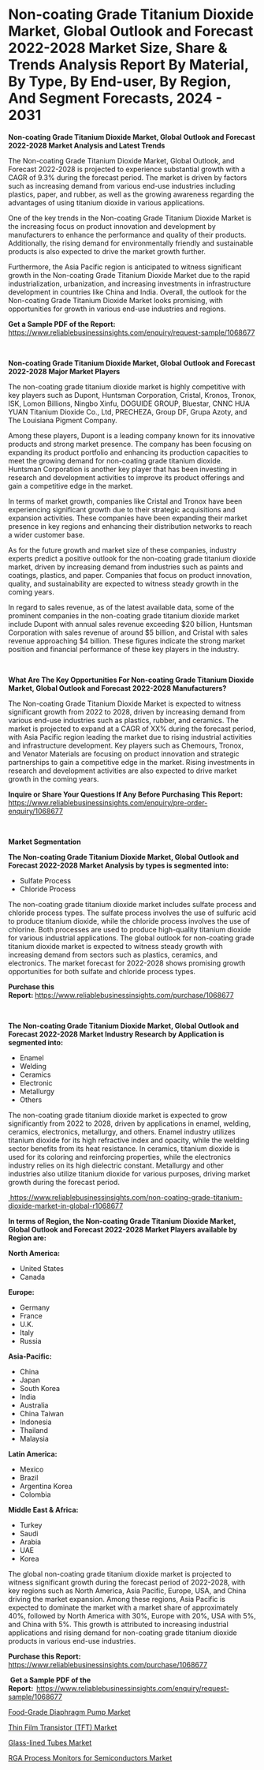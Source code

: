 <p><h1>Non-coating Grade Titanium Dioxide Market, Global Outlook and Forecast 2022-2028 Market Size, Share & Trends Analysis Report By Material, By Type, By End-user, By Region, And Segment Forecasts, 2024 - 2031</h1></p><p><strong>Non-coating Grade Titanium Dioxide Market, Global Outlook and Forecast 2022-2028 Market Analysis and Latest Trends</strong></p>
<p><p>The Non-coating Grade Titanium Dioxide Market, Global Outlook, and Forecast 2022-2028 is projected to experience substantial growth with a CAGR of 9.3% during the forecast period. The market is driven by factors such as increasing demand from various end-use industries including plastics, paper, and rubber, as well as the growing awareness regarding the advantages of using titanium dioxide in various applications.</p><p>One of the key trends in the Non-coating Grade Titanium Dioxide Market is the increasing focus on product innovation and development by manufacturers to enhance the performance and quality of their products. Additionally, the rising demand for environmentally friendly and sustainable products is also expected to drive the market growth further.</p><p>Furthermore, the Asia Pacific region is anticipated to witness significant growth in the Non-coating Grade Titanium Dioxide Market due to the rapid industrialization, urbanization, and increasing investments in infrastructure development in countries like China and India. Overall, the outlook for the Non-coating Grade Titanium Dioxide Market looks promising, with opportunities for growth in various end-use industries and regions.</p></p>
<p><strong>Get a Sample PDF of the Report:&nbsp;</strong> <a href="https://www.reliablebusinessinsights.com/enquiry/request-sample/1068677">https://www.reliablebusinessinsights.com/enquiry/request-sample/1068677</a></p>
<p>&nbsp;</p>
<p><strong>Non-coating Grade Titanium Dioxide Market, Global Outlook and Forecast 2022-2028 Major Market Players</strong></p>
<p><p>The non-coating grade titanium dioxide market is highly competitive with key players such as Dupont, Huntsman Corporation, Cristal, Kronos, Tronox, ISK, Lomon Billions, Ningbo Xinfu, DOGUIDE GROUP, Bluestar, CNNC HUA YUAN Titanium Dioxide Co., Ltd, PRECHEZA, Group DF, Grupa Azoty, and The Louisiana Pigment Company. </p><p>Among these players, Dupont is a leading company known for its innovative products and strong market presence. The company has been focusing on expanding its product portfolio and enhancing its production capacities to meet the growing demand for non-coating grade titanium dioxide. Huntsman Corporation is another key player that has been investing in research and development activities to improve its product offerings and gain a competitive edge in the market. </p><p>In terms of market growth, companies like Cristal and Tronox have been experiencing significant growth due to their strategic acquisitions and expansion activities. These companies have been expanding their market presence in key regions and enhancing their distribution networks to reach a wider customer base. </p><p>As for the future growth and market size of these companies, industry experts predict a positive outlook for the non-coating grade titanium dioxide market, driven by increasing demand from industries such as paints and coatings, plastics, and paper. Companies that focus on product innovation, quality, and sustainability are expected to witness steady growth in the coming years.</p><p>In regard to sales revenue, as of the latest available data, some of the prominent companies in the non-coating grade titanium dioxide market include Dupont with annual sales revenue exceeding $20 billion, Huntsman Corporation with sales revenue of around $5 billion, and Cristal with sales revenue approaching $4 billion. These figures indicate the strong market position and financial performance of these key players in the industry.</p></p>
<p>&nbsp;</p>
<p><strong>What Are The Key Opportunities For Non-coating Grade Titanium Dioxide Market, Global Outlook and Forecast 2022-2028 Manufacturers?</strong></p>
<p><p>The Non-coating Grade Titanium Dioxide Market is expected to witness significant growth from 2022 to 2028, driven by increasing demand from various end-use industries such as plastics, rubber, and ceramics. The market is projected to expand at a CAGR of XX% during the forecast period, with Asia Pacific region leading the market due to rising industrial activities and infrastructure development. Key players such as Chemours, Tronox, and Venator Materials are focusing on product innovation and strategic partnerships to gain a competitive edge in the market. Rising investments in research and development activities are also expected to drive market growth in the coming years.</p></p>
<p><strong>Inquire or Share Your Questions If Any Before Purchasing This Report:</strong> <a href="https://www.reliablebusinessinsights.com/enquiry/pre-order-enquiry/1068677">https://www.reliablebusinessinsights.com/enquiry/pre-order-enquiry/1068677</a></p>
<p>&nbsp;</p>
<p><strong>Market Segmentation</strong></p>
<p><strong>The Non-coating Grade Titanium Dioxide Market, Global Outlook and Forecast 2022-2028 Market Analysis by types is segmented into:</strong></p>
<p><ul><li>Sulfate Process</li><li>Chloride Process</li></ul></p>
<p><p>The non-coating grade titanium dioxide market includes sulfate process and chloride process types. The sulfate process involves the use of sulfuric acid to produce titanium dioxide, while the chloride process involves the use of chlorine. Both processes are used to produce high-quality titanium dioxide for various industrial applications. The global outlook for non-coating grade titanium dioxide market is expected to witness steady growth with increasing demand from sectors such as plastics, ceramics, and electronics. The market forecast for 2022-2028 shows promising growth opportunities for both sulfate and chloride process types.</p></p>
<p><strong>Purchase this Report:&nbsp;</strong><a href="https://www.reliablebusinessinsights.com/purchase/1068677">https://www.reliablebusinessinsights.com/purchase/1068677</a></p>
<p>&nbsp;</p>
<p><strong>The Non-coating Grade Titanium Dioxide Market, Global Outlook and Forecast 2022-2028 Market Industry Research by Application is segmented into:</strong></p>
<p><ul><li>Enamel</li><li>Welding</li><li>Ceramics</li><li>Electronic</li><li>Metallurgy</li><li>Others</li></ul></p>
<p><p>The non-coating grade titanium dioxide market is expected to grow significantly from 2022 to 2028, driven by applications in enamel, welding, ceramics, electronics, metallurgy, and others. Enamel industry utilizes titanium dioxide for its high refractive index and opacity, while the welding sector benefits from its heat resistance. In ceramics, titanium dioxide is used for its coloring and reinforcing properties, while the electronics industry relies on its high dielectric constant. Metallurgy and other industries also utilize titanium dioxide for various purposes, driving market growth during the forecast period.</p></p>
<p><a href="https://www.reliablebusinessinsights.com/non-coating-grade-titanium-dioxide-market-in-global-r1068677">&nbsp;https://www.reliablebusinessinsights.com/non-coating-grade-titanium-dioxide-market-in-global-r1068677</a></p>
<p><strong>In terms of Region, the Non-coating Grade Titanium Dioxide Market, Global Outlook and Forecast 2022-2028 Market Players available by Region are:</strong></p>
<p>
    <p> <strong> North America: </strong>
        <ul>
            <li>United States</li>
            <li>Canada</li>
        </ul>
        </p> 
    <p> <strong> Europe: </strong>
        <ul>
            <li>Germany</li>
            <li>France</li>
            <li>U.K.</li>
            <li>Italy</li>
            <li>Russia</li>
        </ul>
        </p> 
    <p> <strong> Asia-Pacific: </strong>
        <ul>
            <li>China</li>
            <li>Japan</li>
            <li>South Korea</li>
            <li>India</li>
            <li>Australia</li>
            <li>China Taiwan</li>
            <li>Indonesia</li>
            <li>Thailand</li>
            <li>Malaysia</li>
        </ul>
        </p> 
    <p> <strong> Latin America: </strong>
        <ul>
            <li>Mexico</li>
            <li>Brazil</li>
            <li>Argentina Korea</li>
            <li>Colombia</li>
        </ul>
        </p> 
    <p> <strong> Middle East & Africa: </strong>
        <ul>
            <li>Turkey</li>
            <li>Saudi</li>
            <li>Arabia</li>
            <li>UAE</li>
            <li>Korea</li>
        </ul>
    </p>
    </p>
<p><p>The global non-coating grade titanium dioxide market is projected to witness significant growth during the forecast period of 2022-2028, with key regions such as North America, Asia Pacific, Europe, USA, and China driving the market expansion. Among these regions, Asia Pacific is expected to dominate the market with a market share of approximately 40%, followed by North America with 30%, Europe with 20%, USA with 5%, and China with 5%. This growth is attributed to increasing industrial applications and rising demand for non-coating grade titanium dioxide products in various end-use industries.</p></p>
<p><strong>Purchase this Report: </strong><a href="https://www.reliablebusinessinsights.com/purchase/1068677">https://www.reliablebusinessinsights.com/purchase/1068677</a></p>
<p>&nbsp;<strong>Get a Sample PDF of the Report:&nbsp;&nbsp;</strong><a href="https://www.reliablebusinessinsights.com/enquiry/request-sample/1068677">https://www.reliablebusinessinsights.com/enquiry/request-sample/1068677</a></p>
<p><strong></strong></p>
<p><p><a href="https://medium.com/@emma.white454357/global-food-grade-diaphragm-pump-market-focus-on-product-type-air-operated-diaphragm-pumps-e4e252c269e6">Food-Grade Diaphragm Pump Market</a></p><p><a href="https://github.com/salfordkingie/Market-Research-Report-List-1/blob/main/thin-film-transistor-tft-market.md">Thin Film Transistor (TFT) Market</a></p><p><a href="https://github.com/julian6Skinner/Market-Research-Report-List-1/blob/main/glass-lined-tubes-market.md">Glass-lined Tubes Market</a></p><p><a href="https://medium.com/@bernadette.hunter4468/rga-process-monitors-for-semiconductors-market-size-share-analysis-growth-trends-forecast-42c208a6cb7b">RGA Process Monitors for Semiconductors Market</a></p></p>